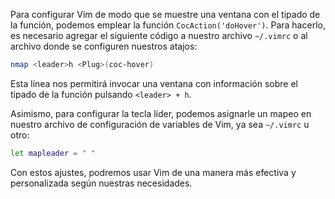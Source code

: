 Para configurar Vim de modo que se muestre una ventana con el tipado de la función, podemos emplear la función `CocAction('doHover')`. Para hacerlo, es necesario agregar el siguiente código a nuestro archivo `~/.vimrc` o al archivo donde se configuren nuestros atajos:

```bash
nmap <leader>h <Plug>(coc-hover)
```
Esta línea nos permitirá invocar una ventana con información sobre el tipado de la función pulsando `<leader> + h`.

Asimismo, para configurar la tecla líder, podemos asignarle un mapeo en nuestro archivo de configuración de variables de Vim, ya sea `~/.vimrc` u otro:

```bash
let mapleader = " "
```

Con estos ajustes, podremos usar Vim de una manera más efectiva y personalizada según nuestras necesidades.